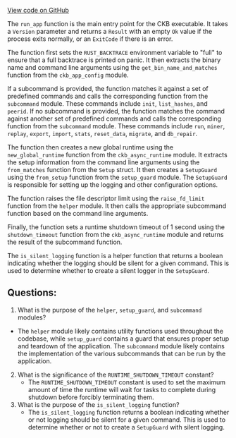 [View code on GitHub](https://github.com/nervosnetwork/ckb/blob/develop/ckb-bin/src/lib.rs)

The `run_app` function is the main entry point for the CKB executable. It takes a `Version` parameter and returns a `Result` with an empty `Ok` value if the process exits normally, or an `ExitCode` if there is an error.

The function first sets the `RUST_BACKTRACE` environment variable to "full" to ensure that a full backtrace is printed on panic. It then extracts the binary name and command line arguments using the `get_bin_name_and_matches` function from the `ckb_app_config` module.

If a subcommand is provided, the function matches it against a set of predefined commands and calls the corresponding function from the `subcommand` module. These commands include `init`, `list_hashes`, and `peerid`. If no subcommand is provided, the function matches the command against another set of predefined commands and calls the corresponding function from the `subcommand` module. These commands include `run`, `miner`, `replay`, `export`, `import`, `stats`, `reset_data`, `migrate`, and `db_repair`.

The function then creates a new global runtime using the `new_global_runtime` function from the `ckb_async_runtime` module. It extracts the setup information from the command line arguments using the `from_matches` function from the `Setup` struct. It then creates a `SetupGuard` using the `from_setup` function from the `setup_guard` module. The `SetupGuard` is responsible for setting up the logging and other configuration options.

The function raises the file descriptor limit using the `raise_fd_limit` function from the `helper` module. It then calls the appropriate subcommand function based on the command line arguments.

Finally, the function sets a runtime shutdown timeout of 1 second using the `shutdown_timeout` function from the `ckb_async_runtime` module and returns the result of the subcommand function.

The `is_silent_logging` function is a helper function that returns a boolean indicating whether the logging should be silent for a given command. This is used to determine whether to create a silent logger in the `SetupGuard`.
## Questions:
 1. What is the purpose of the `helper`, `setup_guard`, and `subcommand` modules?
   - The `helper` module likely contains utility functions used throughout the codebase, while `setup_guard` contains a guard that ensures proper setup and teardown of the application. The `subcommand` module likely contains the implementation of the various subcommands that can be run by the application.
2. What is the significance of the `RUNTIME_SHUTDOWN_TIMEOUT` constant?
   - The `RUNTIME_SHUTDOWN_TIMEOUT` constant is used to set the maximum amount of time the runtime will wait for tasks to complete during shutdown before forcibly terminating them.
3. What is the purpose of the `is_silent_logging` function?
   - The `is_silent_logging` function returns a boolean indicating whether or not logging should be silent for a given command. This is used to determine whether or not to create a `SetupGuard` with silent logging.
